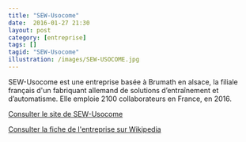 ```yaml
---
title: "SEW-Usocome"
date:  2016-01-27 21:30
layout: post
category: [entreprise]
tags: []
tagid: "SEW-Usocome"
illustration: /images/SEW-USOCOME.jpg
---
```


SEW-Usocome est une entreprise basée à Brumath en alsace, la filiale français d'un fabriquant allemand de solutions d’entraînement et d’automatisme. Elle emploie 2100 collaborateurs en France, en 2016.

[Consulter le site de SEW-Usocome](http://www.usocome.com/)

[Consulter la fiche de l'entreprise sur Wikipedia](https://fr.wikipedia.org/wiki/SEW_Usocome)


